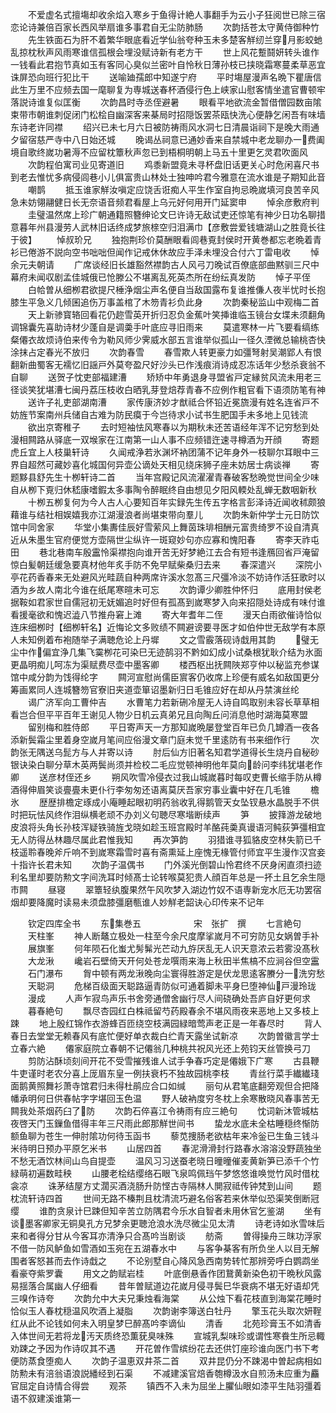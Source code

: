 <!-- { "loadSidebar": true } -->
　　不爱虚名式擅塲却收余焰入寒乡于鱼得计絶人事翻手为云小子狂阅世已除三宿恋论诗兼倍百家长西风举扇谁多事君自无尘防肺肠
　　次韵括苍太守黄侍御种竹
　　先生铁面石为肝不着繁华眼底看近学仙翁夸种玉未多楚客觧纫兰穿月影蛟虵乱掠枕秋声风雨寒谁信孤根会埋没赋诗新有老方干
　　世上风花蹔鬪妍转头谁作一钱看此君抱节真如玉有客同心臭似兰密叶自怜秋日薄孙枝已挟晓霜寒蔓柔草恶宜诛屏恐向班行犯比干
　　送喻廸孺郎中知遂宁府
　　平时塲屋漫声名晩下瞿唐信此生万里不应频去国一麾聊复为専城送春杯酒侵行色上峡家山慰客情坐遣官曹顿牢落説诗谁复似匡衡
　　次韵昌时寺丞侄避暑
　　眼看平地欲流金暂借僧园数亩隂束带市朝谁刺促闭门松桧自幽深客来棊局时招隠饭罢茶瓯快洗心便静乞闲吾有味墙东诗老许同襟
　　绍兴已未七月六日被防祷雨风水洞七日清晨诣祠下是晚大雨通夕留宿慈严寺中八日始还城
　　晚谒丛祠意已通妙香来自禁城中老龙聊办一费阖境自歌终嵗功暑溽不应留枕簟秋声忽已到梧桐明朝上马五十里更乞灵君吹面风
　　次韵程伯寓司业见寄道旧
　　鸡黍新盟竟未寻杯盘旧话更关心时危闲喜尺书到老去惟忧多病侵闾巷小儿俱富贵山林处士独呻吟君今雅意在流水谁是子期知此音
　　嘲鹊
　　抵玉谁家觧汝嗔定应饶舌诳痴人平生作室自拘忌晩嵗填河良苦辛风急未妨翎翮健日长无奈语音频君看屋上乌元好何用开门延窦申
　　悼余彦敷府判
　　圭璧温然席上珍广朝通籍照簪绅论文巳许诗无敌试吏还惊笔有神少日功名聊措意暮年州县漫劳人武林旧话终成梦旅榇空归泪满巾【彦敷尝爱钱塘湖山之胜竟长往于彼】
　　悼叔玠兄
　　独抱荆珍价莫酬眼看闾巷覔封侯时开黄巻都忘老晩着青衫已倦游不説向空书咄咄但闻作记戒休休故应手泽未埋没合付六丁雷电收
　　悼余元夫朝请
　　广席谈经旧长雄豁然襟韵古人风弓刀晚试百僚底部曲黙驯三尺中幕府未闻収剧孟佳城俄已怆滕公不堪离乱死英杰所在纷纭真发防
　　悼子平侄
　　白帢曽从细栁君欲提尺棰浄烟尘声名便自当敌国露布复谁推傔人夜半忧时长抱膝生平急义几倾囷追伤万事盖棺了木笏青衫负此身
　　次韵秦秘监山中观梅二首
　　天上新骖寳辂回看花仍趂雪英开折归忍负金蕉叶笑挿谁临玉镜台女堞未须翻角调锦囊先喜助诗材少蓬自是调羮手叶底应寻旧雨来
　　莫遣寒林一片飞要看缟练粲僊衣故烦诗伯来传令为勒风师少霁威水部五言谁举似孤山一径久湮微总输桃杏快涂抹占定春光不放归
　　次韵春雪
　　春雪欺人转更豪力如彊弩射吴潮郢人有恨翻新曲蜀客无襦忆旧謡戸外莫夸盈尺好沙头已作浅痕消诗成忍冻话年少愁杀衰翁不自聊
　　送贺子忱吏部福建漕
　　矫矫中年勇退身寻盟省戸定縁贫风流未用老三径谈笑犹堪漕七闽丹荔压枝收白晒乳芽登焙荐青春不应例作粗官看下语须防笔有神
　　送许子礼吏部湖南漕
　　家传康济妙才猷祗合怀铅近冕旒漫有姓名连省戸不妨旌节案南州兵储自古难为防民瘼于今岂待求小试书生肥国手未多地上见钱流
　　欲出京寄稚子
　　去时短袖怯风寒春以为期秋未还苦语经年浑不记穷愁到处漫相闗路从驿底一双堠家在江南第一山人事不应频错迕速寻樽酒为开顔
　　寄题虎丘宜上人枝巢轩诗
　　久闻戒浄若氷渊坏衲团蒲不记年身外一枝聊尔耳眼中三界自超然可藏妙喜化城国何异壶公谪处天相见绕床狮子座未妨居士病谈禅
　　寄题黟县舒先生十栁轩诗二首
　　当年宫殿记风流濯濯青春破客愁晩觉世间全少味自从栁下覔归休嵇康嗜鍜太多事陶令醉眠终自由想见夕阳风輭处乱蝉无数咽新秋
　　十栁五栁复何为今人古人心要知百年实録先生传五字格言彭泽诗近闻收秫颇狼藉谁与结社相娱嬉我亦江湖漫浪者尚堪束带向羣儿
　　次韵朱新仲学士元日防饮馆中同舍家
　　华堂小集夀佳辰好雪萦风上舞茵珠琲相酬元富贵绮罗不设自清真近从朱墨生官府便觉方壶隔世尘纵许一斑窥妙句亦应寡和愧阳春
　　寄李天祚屯田
　　巷北巷南车殷靁怜渠襟抱向谁开苦无好梦絶江去合有短书逢鴈回省戸淹留惊白髪朝廷缓急要真材他年炙手防不免早赋柴桑归去来
　　春深遣兴
　　深院小亭花药香春来无处避风光畦蔬自种两席许溪水忽髙三尺彊冷淡不妨诗作活狂歌时以酒为乡故人南北今谁在纸尾寒暄未可忘
　　次韵谭少卿胜仲怀归
　　底用封侯老据鞍如君家世自儒冠初无妩媚追时好但有孤髙到嵗寒梦入向来招隠处诗成有味付谁看援毫欲和愧迟澁八节推舟窘上滩
　　寄大年耆年二侄
　　漫天白雨欲催诗恰似连床细栁时【细栁轩名】近悔论文多败绩不闗避谤要寻医才如伯仲世无敌学有本原人未知例着布袍随举子满聴危论上丹墀
　　文之雪霰落砚诗戱用其韵
　　璧无尘中作偏宜浄几集飞霙栁花可染巳无迹鹄羽不黔如幻成小试桑根犹耿介结为氷面更晶明痴儿呵冻为渠赋费尽壶中墨客卿
　　楼西枢出抚闗陜郑亨仲以秘监充参谋馆中咸分韵为饯得纶字
　　闗河宣慰尚儒臣賔客仍收席上珍便有威名如敌国更分筹画累同人连城簪笏官寮旧夹道壶箪诏墨新归日毛锥应好在却从丹禁演丝纶
　　谒广济军向工曹仲吉
　　水曹笔力若新硎冷屋无人诗自鸣取别未容长草草相看岂合但平平百年王谢见人物少日机云真弟兄且向陶丘问消息他时湖海莫寒盟
　　留别梅和胜侍郎
　　平日寄声天一方那知嵗晩屡登堂百年已负几罇酒一夜各添新鬓霜尘里着身空嵗月笔间应俗漫文章门庭未觉千里逺防有书来细作行
　　次韵张无隅送乌髭方与人并寄以诗
　　肘后仙方旧著名知君学道得长生烧丹自秘砂银诀染白聊分草木英两鬓尚须并检校二毛应觉顿神明他年莫向龄问李纬犹堪老作卿
　　送彦材侄还乡
　　朔风吹雪冷侵衣过我山城嵗暮时每叹吏曹长缩手防从樽酒得伸眉笑谈亹亹未更仆行李匆匆还语离莫厌吾家穷事业囊中好在几毛锥
　　檐氷
　　歴歴排檐定琢成小庵睡起眼初明药翁收乳得鹅管天女坠钗悬水晶脱手不供时把玩怯风终作泪纵横老顽不办刘义句聴尽寒堦断续声
　　笋
　　披箨游龙破地皮浪将头角长孙枝浑疑铁骑旌戈晓如趁玉班宫殿时羊酪莼羮真谩语河鲀荻笋彊相宜无人防得丛林趣尽属此君惟我知
　　再次笋韵
　　羽猎谁寻狐貉皮空林失箭已千枝遥聆春晚斧斤响不到嵗寒霜雪时喜有斋熏延上座愧无椽管付师宜平生漫作汉宫妾十指许长君未知
　　次韵子温偶书
　　门外溪光倒碧山怜君终不厌身闲直须扫迹利名里却要防勲文字间洗耳时倾髙士论转喉莫犯贵人顔百年总是一抔土且乞余生隠市闗
　　昼寝
　　翠簟轻纨腹果然午风吹梦入湖边竹奴不语専新宠水厄无功罢宿烟却要降魔时读易未须盘膝彊磨甎谁人妙觧老韶诀心印传来不记年



　　钦定四库全书
　　东集巻五　　　　　　宋　张扩　撰
　　七言絶句
　　天柱峯
　　神人断鼇立极处一柱至今余尺度摩挲嵗月不可穷防见女娲曽手补
　　展旗峯
　　何年陨石化蚩尤髣髴光芒动九斿厌乱无人识天意浓云若雾没髙秋
　　大龙湫
　　巉岩石壁倚天开何处苍龙噀雨来海上秋田半焦槁不应涧谷但空靁
　　石门瀑布
　　胷中顿有两龙湫晚向尘寰得胜游定是伏龙思逺客賸分一洗穷愁
　　天聪洞
　　危梯百级面天聪路逼青防似可通着脚未平身巳堕神仙戸漫玲珑
　　漫成
　　人声乍寂鸟声乐书舍旁通僧舍幽行尽人间硗确处吾庐自好更何求
　　暮春絶句
　　飘尽杏园红白株祗留芍药殿春余不堪风雨夜来恶地上又多枝上踈
　　地上殷红锦作衣游蜂百匝绕空枝满园緑暗莺声老正是一年春尽时
　　背人春日去堂堂无赖春风有底忙便好单衣裁白纻青天露坐试新凉
　　次韵曽徽言学士立春六絶
　　僊家庭院立春朝不记僊翁几种桃共祝风光还上苑钧天丝管换弓刀
　　剪防沾酥顷刻间开花不受雪摧残谁人试手争春巧定是僊娥下广寒
　　古县鞭牛吏谨时老农分喜上厐眉东皇一例扶衰朽不独故园桃李枝
　　青丝行菜手纎纎琖面鹅黄照舞衫萧寺馆君归未得杜鹃应合口如缄
　　丽句从君笔底翻旁观但合把降幡承明何日供春帖字字堪回玉色温
　　野人破衲度穷冬枕上余寒散晓风春事苦无闗我处茶烟药臼了防
　　次韵石倅喜江令祷雨有应三絶句
　　忱词新沐管城枯夜啓天门玉鏁鱼借得丰年三尺雨此郎那觧世间书
　　蛰龙水底未全枯睡穏终惭防额鱼聊为苍生一伸肘隂功何待玉函书
　　藜苋捜肠老欲枯年来冷釡已生鱼三钱斗米待明日预办平原乞米书
　　山居四首
　　春泥滑滑封行路春水溶溶没野蔬独坐不愁无酒饮林间山鸟自提壶
　　温风习习送蚕老晓日曈曈催麦黄新笋已添千个竹緑萌初遍数畦秧
　　山腰老桧结缨络石眼飞泉鸣佩珰午梦悠悠谁唤觉竹风时借枕衾凉
　　诛茅结屋方丈濶买酒浇肠升防悭古寺隔林人閴寂祗传钟梵到山间
　　题枕流轩诗四首
　　世间无路不榛荆且枕清流巧避名俗客若来休举似恐渠笑倒断冠缨
　　谁酌贪泉计巳踈但知辛苦立防隅君今乐水自智者未用休官乞鉴湖
　　坐有谈墨客卿家无铜臭孔方兄梦余更聴沧浪水洗尽微尘见太清
　　诗老诗如氷雪味后来和者得分甘从今客耳亦清浄只合髙吟当剧谈
　　舫斋
　　曽得操舟三昩功浮家不借一防风鲈鱼如雪酒如玉宛在五湖春水中
　　与客争棊客有所负坐人以目无解围者客怒甚而去作诗戱之
　　不论别墅自心降风急西南势转忙那辨旁呼白鹦鹉坐看豪夺紫罗囊
　　用文之韵赋岩桂
　　叶底倒悬香作团鵞黄新染色初干晩秋风露易揺落合属幽人仔细看
　　昔年曽赋道边花嵗月侵寻鬓巳华衰病不堪无好语却凭三嗅作诗夸
　　次韵允中大夫兄秉烛看海棠
　　从公烛下看花枝直到海棠花睡时恰似玉人春枕穏温风吹酒上凝脂
　　次韵谢李簿送白牡丹
　　擎玉花头取次妍鞓红从此不论钱如何未入明皇梦巳醉髙吟李谪仙
　　清香
　　北苑珍膏玉不如清香入体世间无若将龙汚天质终恐薫莸臭味殊
　　宣城乳梨味珍或谓性寒飬生所忌輙劝踈之予因为作诗叹其不遇
　　开花曽作雪缤纷花去还供饤座珍谁向医门书下考便防蒸食堕痴人
　　次韵子温恵双井茶二首
　　双井昆仍分不踈渴中曽起病相如防勲未有涪翁语浪説繙经到石渠
　　不减建溪官焙香匏樽汲水自煎汤未应重为麤官屈定自诗情合得尝
　　观茶
　　镇西不入未为屈坐上臞仙眼如漆平生陆羽彊着语不叙建溪谁第一
